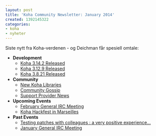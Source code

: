 ```yaml
---
layout: post
title: 'Koha Community Newsletter: January 2014'
created: 1392145322
categories:
- koha
- nyheter
---
```

<p>Siste nytt fra Koha-verdenen - og Deichman får spesiell omtale:</p>

<ul>
<li><strong>Development</strong>
<ul>
<li><a href="http://koha-community.org/koha-community-newsletter-january-2014/#314">Koha 3.14.2 Released</a></li>
<li><a href="http://koha-community.org/koha-community-newsletter-january-2014/#312">Koha 3.12.9 Released</a></li>
<li><a href="http://koha-community.org/koha-community-newsletter-january-2014/#38">Koha 3.8.21 Released</a></li>
</ul>
</li>
<li><strong>Community</strong>
<ul>
<li><a href="http://koha-community.org/koha-community-newsletter-january-2014/#newlibs">New Koha Libraries</a></li>
<li><a href="http://koha-community.org/koha-community-newsletter-january-2014/#gossip">Community Gossip</a></li>
<li><a href="http://koha-community.org/koha-community-newsletter-january-2014/#provider">Support Provider News</a></li>
</ul>
</li>
<li><strong>Upcoming Events</strong>
<ul>
<li><a href="http://koha-community.org/koha-community-newsletter-january-2014/#ircnext">February General IRC Meeting</a></li>
<li><a href="http://koha-community.org/koha-community-newsletter-january-2014/#hackfest">Koha Hackfest in Marseilles</a></li>
</ul>
</li>
<li><strong>Past Events</strong>
<ul>
<li><a href="http://koha-community.org/koha-community-newsletter-january-2014/#patchtest">Testing patches with colleagues : a very positive experience…</a></li>
<li><a href="http://koha-community.org/koha-community-newsletter-january-2014/#ircpast">January General IRC Meeting</a></li>
</ul>
</li>
</ul>
